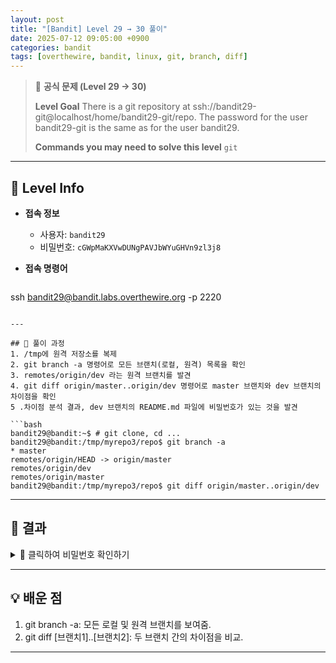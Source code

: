 ```yaml
---
layout: post
title: "[Bandit] Level 29 → 30 풀이"
date: 2025-07-12 09:05:00 +0900
categories: bandit
tags: [overthewire, bandit, linux, git, branch, diff]
---
```


> 📝 **공식 문제 (Level 29 → 30)**
>
> **Level Goal**
> There is a git repository at ssh://bandit29-git@localhost/home/bandit29-git/repo. The password for the user bandit29-git is the same as for the user bandit29.
>
> **Commands you may need to solve this level**
> `git`

---

## 🔐 Level Info

- **접속 정보**
  - 사용자: `bandit29`
  - 비밀번호: `cGWpMaKXVwDUNgPAVJbWYuGHVn9zl3j8`
  
- **접속 명령어**

  ```bash
ssh bandit29@bandit.labs.overthewire.org -p 2220
  ```

---

## 🧪 풀이 과정
1. /tmp에 원격 저장소를 복제
2. git branch -a 명령어로 모든 브랜치(로컬, 원격) 목록을 확인
3. remotes/origin/dev 라는 원격 브랜치를 발견
4. git diff origin/master..origin/dev 명령어로 master 브랜치와 dev 브랜치의 차이점을 확인
5 .차이점 분석 결과, dev 브랜치의 README.md 파일에 비밀번호가 있는 것을 발견

```bash
bandit29@bandit:~$ # git clone, cd ...
bandit29@bandit:/tmp/myrepo3/repo$ git branch -a
* master
  remotes/origin/HEAD -> origin/master
  remotes/origin/dev
  remotes/origin/master
bandit29@bandit:/tmp/myrepo3/repo$ git diff origin/master..origin/dev
```

---

## 🎯 결과

<details markdown="1">
<summary>👀 클릭하여 비밀번호 확인하기</summary>

```bash
0qXahG8ZjOVMN9Ghs7iOWsCfZyXOUbYO
```

</details>

---

## 💡 배운 점

1. git branch -a: 모든 로컬 및 원격 브랜치를 보여줌.
2. git diff [브랜치1]..[브랜치2]: 두 브랜치 간의 차이점을 비교.

---
